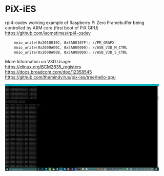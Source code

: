 # PiX-iES
rpi4-osdev working example of Raspberry Pi Zero Framebuffer being controlled by ARM core (first boot of PiX GPU)
https://github.com/isometimes/rpi4-osdev

```
    mmio_write(0x2010010C, 0x5A00107F); //PM_GRAFX
    mmio_write(0x2000A00C, 0x5A000000); //ASB_V3D_M_CTRL
    mmio_write(0x2000A008, 0x5A000000); //ASB_V3D_S_CTRL
```

More Information on V3D Usage: \
https://elinux.org/BCM2835_registers \
https://docs.broadcom.com/doc/12358545 \
https://github.com/themindvirus/pix-ies/tree/hello-qpu

![v3dpower](https://github.com/TheMindVirus/PiX-iES/blob/pi0-v3d/V3Dpower.png)

